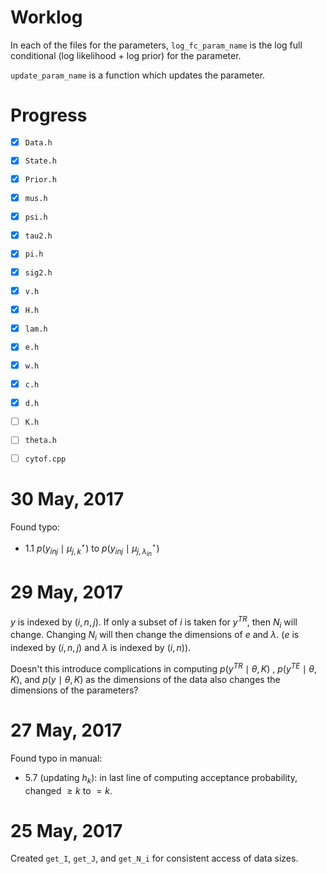 # Worklog

In each of the files for the parameters, `log_fc_param_name` is the
log full conditional (log likelihood + log prior) for the parameter. 

`update_param_name` is a function which updates the parameter.

# Progress
- [x] `Data.h`
- [x] `State.h`
- [x] `Prior.h`
- [x] `mus.h`
- [x] `psi.h`
- [x] `tau2.h`
- [x] `pi.h`
- [x] `sig2.h`
- [x] `v.h`
- [x] `H.h`
- [x] `lam.h`
- [x] `e.h`
- [x] `w.h`
- [x] `c.h`
- [x] `d.h`
- [ ] `K.h`
- [ ] `theta.h`
- [ ] `cytof.cpp`


# 30 May, 2017
Found typo:

- 1.1 $p(y_{inj} \mid \mu^\star_{j,k})$ to $p(y_{inj} \mid \mu^\star_{j,\lambda_{in}})$

# 29 May, 2017
$y$ is indexed by $(i,n,j)$. If only a subset of $i$ is taken for $y^{TR}$, then $N_i$
will change. Changing $N_i$ will then change the dimensions of $e$ and $\lambda$. ($e$
is indexed by $(i,n,j)$ and $\lambda$ is indexed by $(i,n)$).

Doesn't this introduce complications in computing $p(y^{TR}\mid \theta,K)$
, $p(y^{TE}\mid \theta,K)$, and $p(y\mid \theta,K)$ as the dimensions of the
data also changes the dimensions of the parameters?


# 27 May, 2017
Found typo in manual:

- 5.7 (updating $h_k$): in last line of computing acceptance probability,
  changed $\ge k$ to $= k$.

# 25 May, 2017

Created `get_I`, `get_J`, and `get_N_i` for consistent access of 
data sizes.

